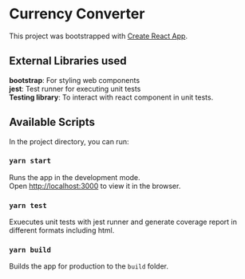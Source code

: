 # Currency Converter

This project was bootstrapped with [Create React App](https://github.com/facebook/create-react-app).

## External Libraries used

**bootstrap**: For styling web components \
**jest**: Test runner for executing unit tests \
**Testing library**: To interact with react component in unit tests.

## Available Scripts

In the project directory, you can run:

### `yarn start`

Runs the app in the development mode.\
Open [http://localhost:3000](http://localhost:3000) to view it in the browser.

### `yarn test`

Exuecutes unit tests with jest runner and generate coverage report in different formats including html. 

### `yarn build`

Builds the app for production to the `build` folder.
